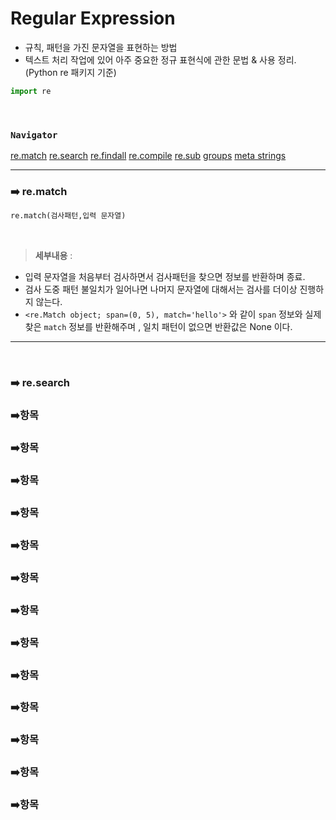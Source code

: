 # Regular Expression

- 규칙, 패턴을 가진 문자열을 표현하는 방법
- 텍스트 처리 작업에 있어 아주 중요한 정규 표현식에 관한 문법 & 사용 정리. (Python re 패키지 기준)

```python
import re
```

​	

### __`Navigator`__ 



[re.match](#idx1) 	[re.search](#idx2) 	[re.findall](#idx3) 	[re.compile](#idx4) 	[re.sub](#idx5) 	[groups](#idx6) 	[meta strings](#idx7) 		 



---



### :arrow_right: re.match <a id='idx1'></a>

```python
re.match(검사패턴,입력 문자열)
```

​	

> __세부내용__ :

- 입력 문자열을 처음부터 검사하면서 검사패턴을 찾으면 정보를 반환하며 종료.
- 검사 도중 패턴 불일치가 일어나면 나머지 문자열에 대해서는 검사를 더이상 진행하지 않는다.
- `<re.Match object; span=(0, 5), match='hello'>` 와 같이 `span` 정보와 실제 찾은 `match` 정보를 반환해주며 , 일치 패턴이 없으면 반환값은 None 이다. 

---

​	

### :arrow_right: re.search <a id='idx2'></a>





### :arrow_right:항목





### :arrow_right:항목





### :arrow_right:항목





### :arrow_right:항목





### :arrow_right:항목





### :arrow_right:항목





### :arrow_right:항목





### :arrow_right:항목





### :arrow_right:항목





### :arrow_right:항목





### :arrow_right:항목





### :arrow_right:항목





### :arrow_right:항목
